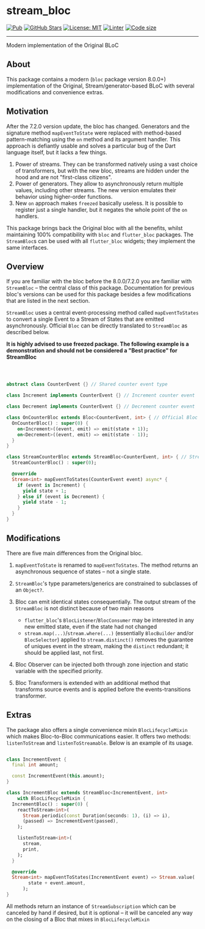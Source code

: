 # stream_bloc

[![Pub](https://img.shields.io/pub/v/stream_bloc.svg)](https://pub.dev/packages/stream_bloc)
[![GitHub Stars](https://img.shields.io/github/stars/purplenoodlesoop/stream-bloc.svg)](https://github.com/purplenoodlesoop/stream-bloc)
[![License: MIT](https://img.shields.io/badge/License-MIT-brightgreen.svg)](https://en.wikipedia.org/wiki/MIT_License)
[![Linter](https://img.shields.io/badge/style-custom-brightgreen)](https://github.com/purplenoodlesoop/stream-bloc/blob/master/analysis_options.yaml)
[![Code size](https://img.shields.io/github/languages/code-size/purplenoodlesoop/stream-bloc)](https://github.com/purplenoodlesoop/stream-bloc)

---

Modern implementation of the Original BLoC

## About

This package contains a modern (`bloc` package version 8.0.0+) implementation of the Original, Stream/generator-based BLoC with several modifications and convenience extras.

## Motivation

After the 7.2.0 version update, the bloc has changed. Generators and the signature method `mapEventToState` were replaced with method-based pattern-matching using the `on` method and its argument handler. This approach is defiantly usable and solves a particular bug of the Dart language itself, but it lacks a few things.

1) Power of streams. They can be transformed natively using a vast choice of transformers, but with the new bloc, streams are hidden under the hood and are not "first-class citizens".
2) Power of generators. They allow to asynchronously return multiple values, including other streams. The new version emulates their behavior using higher-order functions.
3) New `on` approach makes `freezed` basically useless. It is possible to register just a single handler, but it negates the whole point of the `on` handlers.

This package brings back the Original bloc with all the benefits, whilst maintaining 100% compatibility with `bloc` and `flutter_bloc` packages. The `StreamBloc`s can be used with all `flutter_bloc` widgets; they implement the same interfaces.

## Overview

If you are familiar with the bloc before the 8.0.0/7.2.0 you are familiar with `StreamBloc` – the central class of this package. Documentation for previous bloc's versions can be used for this package besides a few modifications that are listed in the next section.

`StreamBloc` uses a central event-processing method called `mapEventToStates` to convert a single Event to a Stream of States that are emitted asynchronously. Official `Bloc` can be directly translated to `StreamBloc` as described below.

**It is highly advised to use freezed package. The following example is a demonstration and should not be considered a "Best practice" for StreamBloc**

```dart



abstract class CounterEvent {} // Shared counter event type

class Increment implements CounterEvent {} // Increment counter event

class Decrement implements CounterEvent {} // Decrement counter event

class OnCounterBloc extends Bloc<CounterEvent, int> { // Official Bloc – `on`s
  OnCounterBloc() : super(0) {
    on<Increment>((event, emit) => emit(state + 1));
    on<Decrement>((event, emit) => emit(state - 1));
  }
}

class StreamCounterBloc extends StreamBloc<CounterEvent, int> { // StreamBloc – `mapEventToStates`
  StreamCounterBloc() : super(0);

  @override
  Stream<int> mapEventToStates(CounterEvent event) async* {
    if (event is Increment) {
      yield state + 1;
    } else if (event is Decrement) {
      yield state - 1;
    }
  }
}

```

## Modifications

There are five main differences from the Original bloc.

1) `mapEventToState` is renamed to `mapEventToStates`. The method returns an asynchronous sequence of states – not a single state.

2) `StreamBloc`'s type parameters/generics are constrained to subclasses of an `Object?`.

3) Bloc can emit identical states consequentially. The output stream of the `StreamBloc` is not distinct because of two main reasons
    - `flutter_bloc`'s `BlocListener`/`BlocConsumer` may be interested in any new emitted state, even if the state had not changed
    - `stream.map(...)`/`stream.where(...)` (essentially `BlocBuilder` and/or `BlocSelector`) applied to `stream.distinct()` removes the guarantee of uniques event in the stream, making the `distinct` redundant; it should be applied last, not first.

4) Bloc Observer can be injected both through zone injection and static variable with the specified priority.

5) Bloc Transformers is extended with an additional method that transforms source events and is applied before the events-transitions transformer.

## Extras

The package also offers a single convenience mixin `BlocLifecycleMixin` which makes Bloc-to-Bloc communications easier. It offers two methods: `listenToStream` and `listenToStreamable`. Below is an example of its usage.

```dart

class IncrementEvent {
  final int amount;

  const IncrementEvent(this.amount);
}

class IncrementBloc extends StreamBloc<IncrementEvent, int>
    with BlocLifecycleMixin {
  IncrementBloc() : super(0) {
    reactToStream<int>(
      Stream.periodic(const Duration(seconds: 1), (i) => i),
      (passed) => IncrementEvent(passed),
    );

    listenToStream<int>(
      stream,
      print,
    );
  }

  @override
  Stream<int> mapEventToStates(IncrementEvent event) => Stream.value(
        state + event.amount,
      );
}

```

All methods return an instance of `StreamSubscription` which can be canceled by hand if desired, but it is optional – it will be canceled any way on the closing of a Bloc that mixes in `BlocLifecycleMixin`
